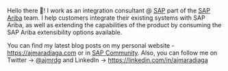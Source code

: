 Hello there 👋! I work as an integration consultant @ [SAP](https://sap.com) part of the [SAP Ariba](https://www.ariba.com/) team. I help customers integrate their existing systems with SAP Ariba, as well as extending the capabilities of the product by consuming the SAP Ariba extensibility options available.

You can find my latest blog posts on my personal website - https://ajmaradiaga.com or in [SAP Community](https://people.sap.com/ajmaradiaga#content:blogposts). Also, you can follow me on Twitter -> [@ajmrdg](https://twitter.com/ajmrdg) and LinkedIn -> https://linkedin.com/in/ajmaradiaga

<!--
**ajmaradiaga/ajmaradiaga** is a ✨ _special_ ✨ repository because its `README.md` (this file) appears on your GitHub profile.

Here are some ideas to get you started:

- 🔭 I’m currently working on ...
- 🌱 I’m currently learning ...
- 👯 I’m looking to collaborate on ...
- 🤔 I’m looking for help with ...
- 💬 Ask me about ...
- 📫 How to reach me: ...
- 😄 Pronouns: ...
- ⚡ Fun fact: ...
-->


